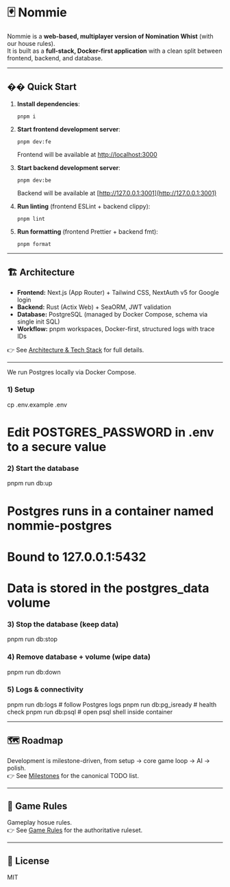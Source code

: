# 🃏 Nommie

Nommie is a **web-based, multiplayer version of Nomination Whist** (with our house rules).  
It is built as a **full-stack, Docker-first application** with a clean split between frontend, backend, and database.

---

## �� Quick Start

1. **Install dependencies**:
   
       pnpm i

2. **Start frontend development server**:
   
       pnpm dev:fe
   
   Frontend will be available at [http://localhost:3000](http://localhost:3000)

3. **Start backend development server**:
   
       pnpm dev:be
   
   Backend will be available at [http://127.0.0.1:3001](http://127.0.0.1:3001)

4. **Run linting** (frontend ESLint + backend clippy):
   
       pnpm lint

5. **Run formatting** (frontend Prettier + backend fmt):
   
       pnpm format

---

## 🏗️ Architecture

- **Frontend:** Next.js (App Router) + Tailwind CSS, NextAuth v5 for Google login  
- **Backend:** Rust (Actix Web) + SeaORM, JWT validation  
- **Database:** PostgreSQL (managed by Docker Compose, schema via single init SQL)  
- **Workflow:** pnpm workspaces, Docker-first, structured logs with trace IDs  

👉 See [Architecture & Tech Stack](docs/architecture.md) for full details.

---

We run Postgres locally via Docker Compose.

### 1) Setup
cp .env.example .env
# Edit POSTGRES_PASSWORD in .env to a secure value

### 2) Start the database
pnpm run db:up
# Postgres runs in a container named nommie-postgres
# Bound to 127.0.0.1:5432
# Data is stored in the postgres_data volume

### 3) Stop the database (keep data)
pnpm run db:stop

### 4) Remove database + volume (wipe data)
pnpm run db:down

### 5) Logs & connectivity
pnpm run db:logs       # follow Postgres logs
pnpm run db:pg_isready # health check
pnpm run db:psql       # open psql shell inside container

---

## 🗺️ Roadmap

Development is milestone-driven, from setup → core game loop → AI → polish.  
👉 See [Milestones](docs/milestones.md) for the canonical TODO list.

---

## 🎲 Game Rules

Gameplay hosue rules.  
👉 See [Game Rules](docs/game-rules.md) for the authoritative ruleset.

---

## 📜 License

MIT

